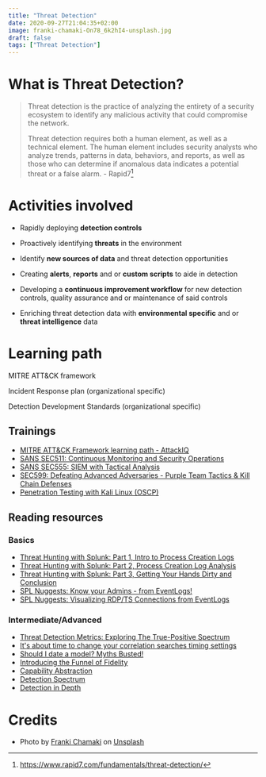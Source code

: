 ```yaml
---
title: "Threat Detection"
date: 2020-09-27T21:04:35+02:00
image: franki-chamaki-On78_6k2hI4-unsplash.jpg
draft: false
tags: ["Threat Detection"]
---
```

# What is **Threat Detection**?
> Threat detection is the practice of analyzing the entirety of a security ecosystem to identify any malicious activity that could compromise the network.
>
> Threat detection requires both a human element, as well as a technical element. The human element includes security analysts who analyze trends, patterns in data, behaviors, and reports, as well as those who can determine if anomalous data indicates a potential threat or a false alarm. - Rapid7[^0]

# Activities involved
* Rapidly deploying **detection controls**

* Proactively identifying **threats** in the environment

* Identify **new sources of data** and threat detection opportunities

* Creating **alerts**, **reports** and or **custom scripts** to aide in detection

* Developing a **continuous improvement workflow** for new detection controls, quality assurance and or maintenance of said controls

* Enriching threat detection data with **environmental specific** and or **threat intelligence** data

# Learning path
MITRE ATT&CK framework

Incident Response plan (organizational specific)

Detection Development Standards (organizational specific)

## Trainings
- [MITRE ATT&CK Framework learning path - AttackIQ](https://academy.attackiq.com/learning-paths/mitre-attck)
- [SANS SEC511: Continuous Monitoring and Security Operations](https://www.sans.org/course/advanced-incident-response-threat-hunting-training)
- [SANS SEC555: SIEM with Tactical Analysis](https://www.sans.org/cyber-security-courses/siem-with-tactical-analytics/)
- [SEC599: Defeating Advanced Adversaries - Purple Team Tactics & Kill Chain Defenses](https://www.sans.org/cyber-security-courses/defeating-advanced-adversaries-kill-chain-defenses/)
- [Penetration Testing with Kali Linux (OSCP)](https://www.offensive-security.com/pwk-oscp/)

## Reading resources
### Basics
- [Threat Hunting with Splunk: Part 1, Intro to Process Creation Logs](https://www.hurricanelabs.com/splunk-tutorials/on-the-hunt-part-1-introduction-to-process-creation-logs)
- [Threat Hunting with Splunk: Part 2, Process Creation Log Analysis]( https://www.hurricanelabs.com/splunk-tutorials/on-the-hunt-part-2-process-creation-log-analysis)
- [Threat Hunting with Splunk: Part 3, Getting Your Hands Dirty and Conclusion](https://www.hurricanelabs.com/splunk-tutorials/on-the-hunt-part-3-getting-your-hands-dirty-and-conclusion)
- [SPL Nuggests: Know your Admins - from EventLogs!]( https://opstune.com/2020/06/05/spl-nuggets-know-your-admins-from-eventlogs/)
- [SPL Nuggests: Visualizing RDP/TS Connections from EventLogs](https://opstune.com/2020/07/01/spl-nuggets-visualizing-rdp-ts-connections-from-eventlogs/)
### Intermediate/Advanced
- [Threat Detection Metrics: Exploring The True-Positive Spectrum]( https://opstune.com/2020/06/11/threat-detection-metrics-exploring-the-true-positive-spectrum/)
- [It's about time to change your correlation searches timing settings](https://opstune.com/2017/06/01/its-about-time-to-change-your-correlation-searches-timing-settings/)
- [Should I date a model? Myths Busted!](https://opstune.com/2020/09/03/splunk-datamodels/)
- [Introducing the Funnel of Fidelity](https://posts.specterops.io/introducing-the-funnel-of-fidelity-b1bb59b04036)
- [Capability Abstraction](https://posts.specterops.io/capability-abstraction-fbeaeeb26384)
- [Detection Spectrum](https://posts.specterops.io/detection-spectrum-198a0bfb9302)
- [Detection in Depth](https://posts.specterops.io/detection-in-depth-a2392b3a7e94)


# Credits
* Photo by [Franki Chamaki](https://unsplash.com/@franki?utm_source=unsplash&utm_medium=referral&utm_content=creditCopyText) on [Unsplash](https://unsplash.com/?utm_source=unsplash&amp;utm_medium=referral&amp;utm_content=creditCopyText)

[^0]: https://www.rapid7.com/fundamentals/threat-detection/
